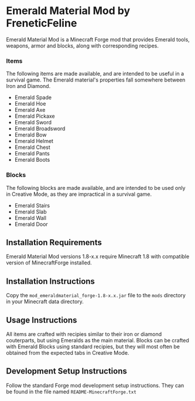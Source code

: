 # Emerald Material Mod by FreneticFeline

Emerald Material Mod is a Minecraft Forge mod that provides Emerald tools, weapons, armor
and blocks, along with corresponding recipes.

### Items
The following items are made available, and are intended to be useful in
a survival game.  The Emerald material's properties fall somewhere between Iron and Diamond.

- Emerald Spade
- Emerald Hoe
- Emerald Axe
- Emerald Pickaxe
- Emerald Sword
- Emerald Broadsword
- Emerald Bow
- Emerald Helmet
- Emerald Chest
- Emerald Pants
- Emerald Boots

### Blocks
The following blocks are made available, and are intended to be used only in Creative
Mode, as they are impractical in a survival game.

- Emerald Stairs
- Emerald Slab
- Emerald Wall
- Emerald Door


## Installation Requirements
Emerald Material Mod versions 1.8-x.x require Minecraft 1.8 with compatible version
of MinecraftForge installed.

## Installation Instructions
Copy the `mod_emeraldmaterial_forge-1.8-x.x.jar` file to the `mods` directory in your Minecraft
data directory.

## Usage Instructions
All items are crafted with recipies similar to their iron or diamond couterparts, but using
Emeralds as the main material.  Blocks can be crafted with Emerald Blocks using standard recipies,
but they will most often be obtained from the expected tabs in Creative Mode.

## Development Setup Instructions
Follow the standard Forge mod development setup instructions.  They can be found
in the file named `README-MinecraftForge.txt`
